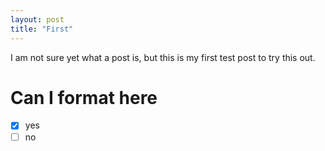 ```yaml
---
layout: post
title: "First"
---
```


I am not sure yet what a post is, but this is my first test post to try this out.
# Can I format here
- [x] yes
- [ ] no

